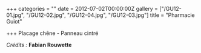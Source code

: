 +++
categories = ""
date = 2012-07-02T00:00:00Z
gallery = ["/GU12-01.jpg", "/GU12-02.jpg", "/GU12-04.jpg", "/GU12-03.jpg"]
title = "Pharmacie Guiot"

+++
Placage chêne - Panneau cintré

_Crédits :_ **Fabian Rouwette**